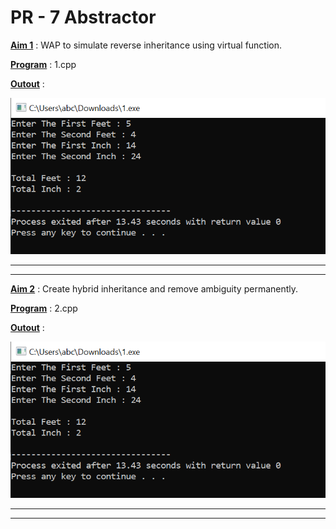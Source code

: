 # PR - 7 Abstractor

<u>**Aim 1**</u> : WAP to simulate reverse inheritance using virtual function.

<u>**Program**</u> : 1.cpp

<u>**Outout**</u> : 

![Please Try Leter...](https://github.com/Omdhameliya/C-/blob/master/PR%20-3/Image/image1.PNG)
****
****

<u>**Aim 2**</u> : Create hybrid inheritance and remove ambiguity permanently.

<u>**Program**</u> : 2.cpp

<u>**Outout**</u> : 

![Please Try Leter...](https://github.com/Omdhameliya/C-/blob/master/PR%20-3/Image/image1.PNG)
****
****